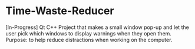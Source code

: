 # Time-Waste-Reducer
[In-Progress] Qt C++ Project that makes a small window pop-up and let the user pick which windows to display warnings when they open them. Purpose: to help reduce distractions when working on the computer. 
